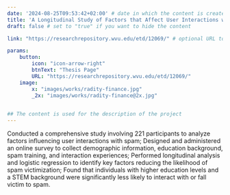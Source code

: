 ```yaml
---
date: '2024-08-25T09:53:42+02:00' # date in which the content is created - defaults to "today"
title: 'A Longitudinal Study of Factors that Affect User Interactions with Social Media and Email Spam '
draft: false # set to "true" if you want to hide the content 

link: "https://researchrepository.wvu.edu/etd/12069/" # optional URL to link the logo to

params:
    button:
        icon: "icon-arrow-right"
        btnText: "Thesis Page"
        URL: "https://researchrepository.wvu.edu/etd/12069/"
    image:  
        x: "images/works/radity-finance.jpg"
        _2x: "images/works/radity-finance@2x.jpg"
    

## The content is used for the description of the project
---
```


Conducted a comprehensive study involving 221 participants to analyze factors influencing user interactions with spam; Designed and administered an online survey to collect demographic information, education background, spam training, and interaction experiences; Performed longitudinal analysis and logistic regression to identify key factors reducing the likelihood of spam victimization; Found that individuals with higher education levels and a STEM background were significantly less likely to interact with or fall victim to spam.
